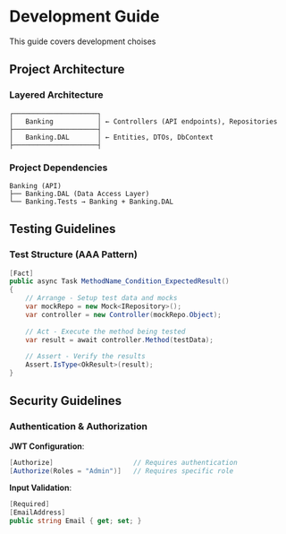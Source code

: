 # Development Guide

This guide covers development choises

##  Project Architecture

### Layered Architecture

```
┌─────────────────────┐
│   Banking           │ ← Controllers (API endpoints), Repositories 
├─────────────────────┤
│   Banking.DAL       │ ← Entities, DTOs, DbContext
├─────────────────────┤
```

### Project Dependencies

```
Banking (API) 
├── Banking.DAL (Data Access Layer)
└── Banking.Tests → Banking + Banking.DAL
```


##  Testing Guidelines

### Test Structure (AAA Pattern)

```csharp
[Fact]
public async Task MethodName_Condition_ExpectedResult()
{
    // Arrange - Setup test data and mocks
    var mockRepo = new Mock<IRepository>();
    var controller = new Controller(mockRepo.Object);
    
    // Act - Execute the method being tested
    var result = await controller.Method(testData);
    
    // Assert - Verify the results
    Assert.IsType<OkResult>(result);
}
```

##  Security Guidelines

### Authentication & Authorization

**JWT Configuration**:
```csharp
[Authorize]                    // Requires authentication
[Authorize(Roles = "Admin")]   // Requires specific role
```

**Input Validation**:
```csharp
[Required]
[EmailAddress]
public string Email { get; set; }
```
